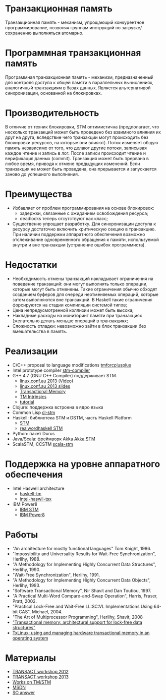 Транзакционная память
=====================

Транзакционная память - механизм, упрощающий конкурентное программирование,
позволяя группам инструкций по загрузке/сохранению выполняться атомарно.

Программная транзакционная память
=================================

Программная транзакционная память - механизм, предназначенный для контроля
доступа к общей памяти в параллельных вычислениях, аналогичный транзакциям в
базах данных. Является альтернативой синхронизации, основанной на блокировках.

Производительность
==================

В отличие от техник блокировки, STM оптимистична (предполагает, что несколько
транзакций может быть проведено без взаимного влияния их друг на друга,
вследствие чего транзакции могут происходить без блокировки ресурсов, на которые
они влияют). Поток изменяет общую память независимо от того, что делают другие
потоки, записывая каждое чтение и запись в лог. После записи происходит чтение
и верификация данных (commit). Транзакция может быть прервана в любое время,
приводя к отмене предыдущих изменений. Если транзакция не может быть проведена,
она прерывается и запускается заново до успешного выполнения.

Преимущества
============

* Избавляет от проблем программирования на основе блокировок:
    * задержки, связанные с ожиданием освобождения ресурса;
	* deadlocks теперь отсутствуют как класс;
* Существенно упрощает разработку. Для синхронизации доступа к ресурсу
достаточно включить критическую секцию в транзакцию. При наличии поддержки
аппаратного обеспечения возможно отслеживание одновременного обращения к
памяти, используемой внутри и вне транзакции (устранение ошибок программиста).

Недостатки
==========
* Необходимость отмены транзакций накладывает ограничения на поведение
транзакций: они могут выполнять только операции, которые могут быть отменены.
Такие ограничения обычно обходят созданием буферов для очереди неотменяемых
операций, которые затем выполняются вне транзакций. В Haskell такие
ограничения форсируются на стадии компиляции системой типов;
* Цена непредусмотренной коллизии может быть высока;
* Накладные расходы на мониторинг памяти при транзакциях (желательно делать
меньше операций в транзакциях;
* Сложность отладки: невозможно зайти в блок транзакции без вмешательства в
память.

Реализации
==========

* C/C++ proposal to language modifications
[tmforcplusplus](https://sites.google.com/site/tmforcplusplus/)
* Intel prototype compiler
[stm-compiler](http://software.intel.com/en-us/articles/intel-c-stm-compiler-prototype-edition/)
* G++ 4.7 (GNU C++ Compiler) поддерживает STM.
    * [linux.conf.au 2013 (Video)](http://youtu.be/y906i0xtP8E)
	* [linux.conf.au 2013 slides](http://www-users.cs.umn.edu/~boutcher/stm/)
	* [Transactional Memory](http://gcc.gnu.org/wiki/TransactionalMemory)
	* [TM Intrinsics](http://gcc.gnu.org/onlinedocs/gcc/X86-transactional-memory-intrinsics.html)
	* [tutorial](http://pmarlier.free.fr/gcc-tm-tut.html)
* Clojure: поддержка встроена в ядро языка
* Common Lisp
[cl-stm](http://common-lisp.net/project/cl-stm/)
* Haskell: библиотека STM и DSTM, часть Haskell Platform
    * [STM](http://www.haskell.org/haskellwiki/Software_transactional_memory)
	* [realwordhaskell STM](http://book.realworldhaskell.org/read/software-transactional-memory.html)
* Python: пакет Durus
* Java/Scala: фреймворк Akka
[Akka STM](http://doc.akka.io/docs/akka/2.1.4/java/stm.html)
* ScalaSTM, CCSTM
[scala-stm](http://nbronson.github.io/scala-stm/)

Поддержка на уровне аппаратного обеспечения	
===========================================

* Intel Haswell architecture
    * [haskell-tm](http://www.realworldtech.com/haswell-tm/)
	* [intel-haswll-tsx](http://www.bit-tech.net/news/hardware/2012/02/09/intel-haswell-tsx/)
* IBM Power8
    * [IBM STM](http://arstechnica.com/gadgets/2011/08/ibms-new-transactional-memory-make-or-break-time-for-multithreaded-revolution/)
	* [IBM Power8](http://forums.theregister.co.uk/forum/1/2013/08/27/ibm_power8_server_chip/)

Работы
======

* "An architecture for mostly functional languages" Tom Knight, 1986.
* "Impossibility and Universality Results for Wait-Free Synchronization", Herlihy, 1988.
* "A Methodology for Implementing Highly Concurrent Data Structures", Herlihy, 1990.
* "Wait-Free Synchronization", Herlihy, 1991.
* "A Methodology for Implementing Highly Concurrent Data Objects", Herlihy, 1993.
* "Software Transactional Memory", Nir Shavit and Dan Toutiou, 1997.
* "A Practical Multi-Word Compare-and-Swap Operation", Harris, Fraser, Pratt, 2002.
* "Practical Lock-Free and Wait-Free LL:SC:VL Implementations Using 64-bit CAS", Michael, 2004.
* "The Art of Multiprocessor Programming", Herlihy, Shavit, 2008
* ["Transactional memory: architectural support for lock-free data structures"](http://cs.brown.edu/~mph/HerlihyM93/herlihy93transactional.pdf)
* [TxLinux: using and managing hardware transactional memory in an operating system](http://academic.research.microsoft.com/Paper/4122780.aspx)

Материалы
=========

* [TRANSACT workshop 2012](http://transact2012.cse.lehigh.edu/)
* [TRANSACT workshop 2013](http://transact2013.cse.lehigh.edu/)
* [Works on TM/STM](http://research.cs.wisc.edu/trans-memory/biblio/index.html)
* [MSDN](http://blogs.msdn.com/b/devdev/archive/2005/10/20/483247.aspx)
* [SO answer](http://stackoverflow.com/questions/11255640/what-is-transactional-memory)
